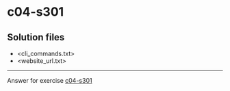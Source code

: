 # c04-s301

## Solution files

- <cli_commands.txt>
- <website_url.txt>

--------------------------------------------------------------------------------

Answer for exercise [c04-s301](https://github.com/devopsacademyau/academy/blob/b23ccbf7c6865c51c2776a3b5bd4967f3cedd464/classes/05class/exercises/c04-s301/README.md)
